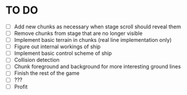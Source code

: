 # TO DO

- [ ] Add new chunks as necessary when stage scroll should reveal them
- [ ] Remove chunks from stage that are no longer visible
- [ ] Implement basic terrain in chunks (real line implementation only)
- [ ] Figure out internal workings of ship
- [ ] Implement basic control scheme of ship
- [ ] Collision detection
- [ ] Chunk foreground and background for more interesting ground lines
- [ ] Finish the rest of the game
- [ ] ???
- [ ] Profit
